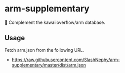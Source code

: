 # arm-supplementary

💊 Complement the kawaiioverflow/arm database.

## Usage

Fetch arm.json from the following URL.

- https://raw.githubusercontent.com/SlashNephy/arm-supplementary/master/dist/arm.json
